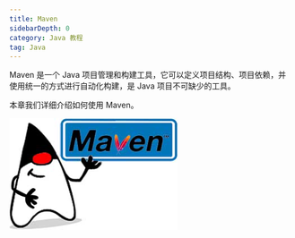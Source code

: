 ```yaml
---
title: Maven
sidebarDepth: 0
category: Java 教程
tag: Java
---
```



Maven 是一个 Java 项目管理和构建工具，它可以定义项目结构、项目依赖，并使用统一的方式进行自动化构建，是 Java 项目不可缺少的工具。

本章我们详细介绍如何使用 Maven。

![20221123104651](assets/20221123104651.png)


